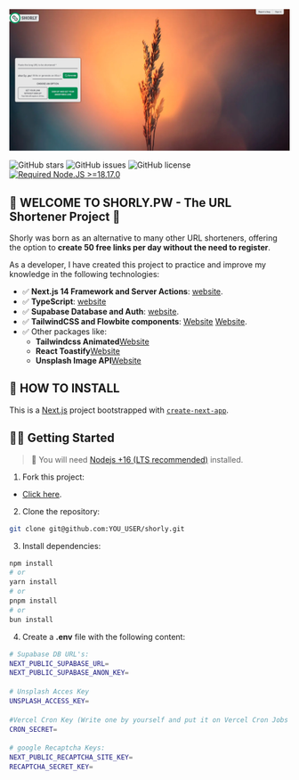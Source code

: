 <div >

<a href="shorly.pw">
<img src="./public/images/banner.jpg" />
</a>

<p></p>

![GitHub stars](https://img.shields.io/github/stars/novopowa/shorly)
![GitHub issues](https://img.shields.io/github/issues/novopowa/shorly)
![GitHub license](https://img.shields.io/github/license/novopowa/shorly)
[![Required Node.JS >=18.17.0](https://img.shields.io/static/v1?label=node&message=%20%3E=18.17.0&logo=node.js&color=3f893e)](https://nodejs.org/about/releases)

## 🔗 WELCOME TO SHORLY.PW - The URL Shortener Project 🔗

</div>

Shorly was born as an alternative to many other URL shorteners, offering the option to **create 50 free links per day without the need to register**.

As a developer, I have created this project to practice and improve my knowledge in the following technologies:

- ✅ **Next.js 14 Framework and Server Actions**: [website](https://nextjs.org/).
- ✅ **TypeScript**: [website](https://www.typescriptlang.org/)
- ✅ **Supabase Database and Auth**: [website](https://supabase.com/).
- ✅ **TailwindCSS and Flowbite components**: [Website](https://tailwindcss.com) [Website](https://flowbite.com/docs/components/).
- ✅ Other packages like:
  - **Tailwindcss Animated**[Website](https://www.tailwindcss-animated.com/)
  - **React Toastify**[Website](https://fkhadra.github.io/react-toastify)
  - **Unsplash Image API**[Website](https://unsplash.com/developers)

## 🔗 HOW TO INSTALL

This is a [Next.js](https://nextjs.org/) project bootstrapped with [`create-next-app`](https://github.com/vercel/next.js/tree/canary/packages/create-next-app).

## 👨‍🚀 Getting Started

> 🚧 You will need [Nodejs +16 (LTS recommended)](https://nodejs.org/en/) installed.

1. Fork this project:

- [Click here](https://github.com/novopowa/shorly/fork).

2. Clone the repository:

```bash
git clone git@github.com:YOU_USER/shorly.git
```

3. Install dependencies:

```bash
npm install
# or
yarn install
# or
pnpm install
# or
bun install
```

4. Create a **.env** file with the following content:

```bash
# Supabase DB URL's:
NEXT_PUBLIC_SUPABASE_URL=
NEXT_PUBLIC_SUPABASE_ANON_KEY=

# Unsplash Acces Key
UNSPLASH_ACCESS_KEY=

#Vercel Cron Key (Write one by yourself and put it on Vercel Cron Jobs )
CRON_SECRET=

# google Recaptcha Keys:
NEXT_PUBLIC_RECAPTCHA_SITE_KEY=
RECAPTCHA_SECRET_KEY=
```
